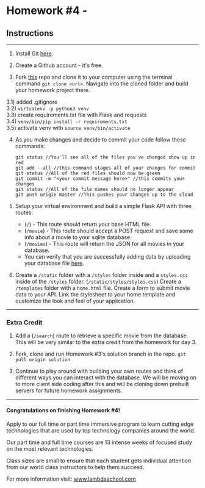 # Homework #4 - 

## Instructions
---
1. Install Git  [here](https://git-scm.com/book/en/v2/Getting-Started-Installing-Git).



2. Create a Github account - it's free.



3. Fork [this](https://github.com/SunJieMing/python-minicamp-homework-4) repo and clone it to your computer using the terminal command `git clone <url>`.  Navigate into the cloned folder and build your homework project there.

 3.1) added .gitignore  
 3.2) `virtualenv -p python3 venv`  
 3.3) create requirements.txt file with Flask and requests  
 3.4) `venv/bin/pip install -r requirements.txt`  
 3.5) activate venv with `source venv/bin/activate`  

4. As you make changes and decide to commit your code follow these commands:

	```
    git status //You'll see all of the files you've changed show up in red
    git add --all //this command stages all of your changes for commit
    git status //All of the red files should now be green
    git commit -m "<your commit message here>" //this commits your changes
    git status //All of the file names should no longer appear
    git push origin master //This pushes your changes up to the cloud
	```
    
5. Setup your virtual environment and build a simple Flask API with three routes:

	* (`/`) - This route should return your base HTML file.
    * (`/movie`) - This route should accept a POST request and save some info about a movie to your sqlite database.
    * (`/movies`) - This route will return the JSON for all movies in your database.
    * You can verify that you are successfully adding data by uploading your database file [here](http://inloop.github.io/sqlite-viewer/).


6. Create a `/static` folder with a `/styles` folder inside and a `styles.css` inside of the `/styles` folder.  (`/static/styles/styles.css`)  Create a `/templates` folder with a `home.html` file.  Create a form to submit movie data to your API.  Link the stylesheet to your home template and customize the look and feel of your application.


---

### Extra Credit

1. Add a (`/search`) route to retrieve a specific movie from the database.  This will be very similar to the extra credit from the homework for day 3.



2. Fork, clone and run Homework #3's solution branch in the repo.  `git pull origin solution`


3. Continue to play around with building your own routes and think of different ways you can interact with the database.  We will be moving on to more client side coding after this and will be cloning down prebuilt servers for future homework assignments.


---
#### Congratulations on finishing Homework #4!
Apply to our full time or part time immersive program to learn cutting edge technologies that are used by top technology companies around the world.

Our part time and full time courses are 13 intense weeks of focused study on the most relevant technologies.  

Class sizes are small to ensure that each student gets individual attention from our world class instructors to help them succeed.

For more information visit: www.lambdaschool.com
